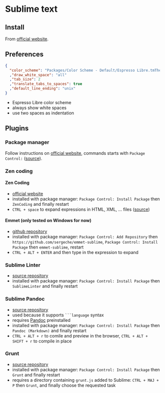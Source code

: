 # Sublime text

## Install

From [official website](http://www.sublimetext.com/).

## Preferences

```json
{
  "color_scheme": "Packages/Color Scheme - Default/Espresso Libre.tmTheme"
  ,"draw_white_space": "all"
  ,"tab_size": 2
  ,"translate_tabs_to_spaces": true
  ,"default_line_ending": "unix"
}
```

* Espresso Libre color scheme
* always show white spaces
* use two spaces as indentation

## Plugins

### Package manager

Follow instructions on [official website](http://wbond.net/sublime_packages/package_control), commands starts with `Package Control:` ([source](http://wbond.net/sublime_packages/package_control/usage)).

### Zen coding

#### Zen Coding

* [official website](http://code.google.com/p/zen-coding/)
* installed with package manager: `Package Control: Install Package` then `ZenCoding` and finally restart
* `CTRL + space` to expand expressions in HTML, XML, ... files ([source](http://stackoverflow.com/questions/8639088/how-do-i-activate-the-zen-coding-key-bindings-in-sublime-text-2))

#### Emmet (only tested on Windows for now)

* [github repository](https://github.com/sergeche/emmet-sublime)
* installed with package manager: `Package Control: Add Repository` then `https://github.com/sergeche/emmet-sublime`, `Package Control: Install Package` then `emmet-sublime`, restart
* `CTRL + ALT + ENTER` and then type in the expression to expand

### Sublime Linter

* [source repository](https://github.com/SublimeLinter/SublimeLinter)
* installed with package manager: `Package Control: Install Package` then `SublimeLinter` and finally restart

### Sublime Pandoc

* [source repository](https://github.com/jclement/SublimePandoc)
* used because it supports ```` ```language ```` syntax
* requires [Pandoc](http://johnmacfarlane.net/pandoc/) preinstalled
* installed with package manager: `Package Control: Install Package` then `Pandoc (Markdown)` and finally restart
* `CTRL + ALT + r` to comile and preview in the browser, `CTRL + ALT + SHIFT + r` to compile in place

### Grunt

* [source repository](https://github.com/tvooo/sublime-grunt)
* installed with package manager: `Package Control: Install Package` then `Grunt` and finally restart
* requires a directory containing `grunt.js` added to Sublime: `CTRL + MAJ + P` then `Grunt`, and finally choose the requested task